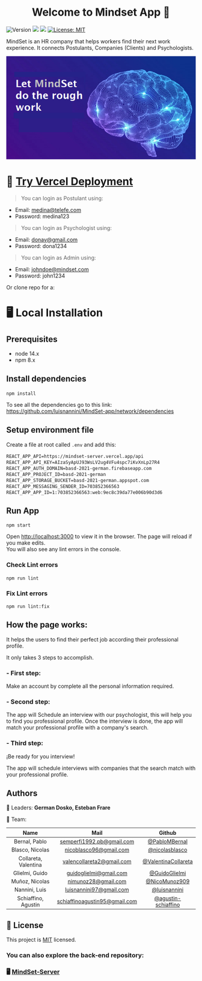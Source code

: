 <h1 align="center">Welcome to Mindset App 🏡</h1>
<p>
  <img alt="Version" src="https://img.shields.io/badge/version-0.0.88-blue.svg?cacheSeconds=2592000" />
  <img src="https://img.shields.io/badge/node-14.x-blue.svg" />
  <img src="https://img.shields.io/badge/npm-8.x-blue.svg" />
  <a href="MIT" target="_blank">
    <img alt="License: MIT" src="https://img.shields.io/badge/License-MIT-yellow.svg" />
  </a>
</p>

MindSet is an HR company that helps workers find their next work experience. It connects Postulants, Companies (Clients) and Psychologists.

![MindSet Logo](./public/MindSet-Readme-Img.png)


# 🏡 [Try Vercel Deployment](https://mindset-app.vercel.app)

>You can login as Postulant using:

- Email: medina@telefe.com
- Password: medina123

>You can login as Psychologist using:

- Email: donav@gmail.com
- Password: dona1234

>You can login as Admin using:

- Email: johndoe@mindset.com
- Password: john1234

Or clone repo for a:

# 🖥 Local Installation

## Prerequisites

- node 14.x
- npm 8.x

## Install dependencies

    npm install

To see all the dependencies go to this link: https://github.com/luisnannini/MindSet-app/network/dependencies

## Setup environment file
Create a file at root called `.env` and add this:

    REACT_APP_API=https://mindset-server.vercel.app/api
    REACT_APP_API_KEY=AIzaSyApUJ93WsLV2ug4VFu4spc7iKvXnLp27R4
    REACT_APP_AUTH_DOMAIN=basd-2021-german.firebaseapp.com
    REACT_APP_PROJECT_ID=basd-2021-german
    REACT_APP_STORAGE_BUCKET=basd-2021-german.appspot.com
    REACT_APP_MESSAGING_SENDER_ID=703852366563
    REACT_APP_APP_ID=1:703852366563:web:9ec8c39da77e006b90d3d6

## Run App
    npm start

Open [http://localhost:3000](http://localhost:3000) to view it in the browser.
The page will reload if you make edits.\
You will also see any lint errors in the console.

### Check Lint errors
    npm run lint

### Fix Lint errors
    npm run lint:fix

## How the page works:

It helps the users to find their perfect job according their professional profile.

It only takes 3 steps to accomplish.

### - First step:

Make an account by complete all the personal information required.

### - Second step:

The app will Schedule an interview with our psychologist, this will help you to find you professional profile. Once the interview is done, the app will match your professional profile with a company's search.

### - Third step:

¡Be ready for you interview!

The app will schedule interviews with companies that the search match with your professional profile.
## Authors

👤  Leaders: **German Dosko, Esteban Frare**

👤  Team:

|        Name            |              Mail               |                            Github                              |
| :--------------------: | :-----------------------------: | :------------------------------------------------------------: |
|  Bernal, Pablo         |  semperfi1992.pb@gmail.com      |  [@PabloMBernal](https://github.com/PabloMBernal)              |
|  Blasco, Nicolas       |  nicoblasco96@gmail.com         |  [@nicolasblasco](https://github.com/nicolasblasco)            |
|  Collareta, Valentina  |  valencollareta2@gmail.com      |  [@ValentinaCollareta](https://github.com/ValentinaCollareta)  |
|  Glielmi, Guido        |  guidoglielmi@gmail.com         |  [@GuidoGlielmi](https://github.com/GuidoGlielmi)              |
|  Muñoz, Nicolas        |  nimunoz28@gmail.com            |  [@NicoMunoz909](https://github.com/NicoMunoz909)              |
|  Nannini, Luis         |  luisnannini97@gmail.com        |  [@luisnannini](https://github.com/luisnannini)                |
|  Schiaffino, Agustin   |  schiaffinoagustin95@gmail.com  |  [@agustin-schiaffino](https://github.com/agustin-schiaffino)  |

## 📝 License

This project is [MIT](MIT) licensed.

### You can also explore the back-end repository:

### 🖥 [MindSet-Server](https://github.com/luisnannini/Mindset-server)
